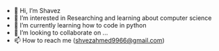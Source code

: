 - 👋 Hi, I’m Shavez
- 👀 I’m interested in Researching and learning about computer science
- 🌱 I’m currently learning how to code in python
- 💞️ I’m looking to collaborate on ...
- 📫 How to reach me (shvezahmed9966@gmail.com)

<!---
raxriot/raxriot is a ✨ special ✨ repository because its `README.md` (this file) appears on your GitHub profile.
You can click the Preview link to take a look at your changes.
--->

